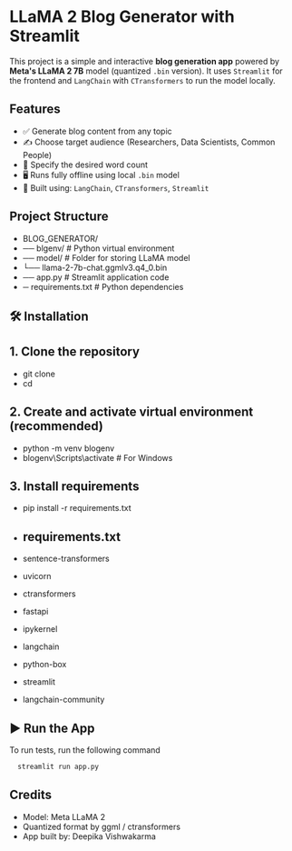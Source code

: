 
# LLaMA 2 Blog Generator with Streamlit

This project is a simple and interactive **blog generation app** powered by **Meta's LLaMA 2 7B** model (quantized `.bin` version). It uses `Streamlit` for the frontend and `LangChain` with `CTransformers` to run the model locally.

    
## Features

- ✅ Generate blog content from any topic
- ✍️ Choose target audience (Researchers, Data Scientists, Common People)
- 🔢 Specify the desired word count
- 🖥️ Runs fully offline using local `.bin` model
- 🧩 Built using: `LangChain`, `CTransformers`, `Streamlit`

## Project Structure

- BLOG_GENERATOR/
- ── blgenv/ # Python virtual environment  
- ── model/ # Folder for storing LLaMA model
-  └── llama-2-7b-chat.ggmlv3.q4_0.bin
- ── app.py # Streamlit application code
- ─ requirements.txt # Python dependencies



## 🛠️ Installation

## 1. Clone the repository
- git clone <your-repo-url>
- cd <your-project-folder>
## 2. Create and activate virtual environment (recommended)
   - python -m venv blogenv
- blogenv\Scripts\activate  # For Windows

## 3. Install requirements
- pip install -r requirements.txt
- ## requirements.txt

- sentence-transformers
- uvicorn
- ctransformers
- fastapi
- ipykernel
- langchain
- python-box
- streamlit
- langchain-community

## ▶️ Run the App

To run tests, run the following command

```bash
  streamlit run app.py

```


## Credits

- Model: Meta LLaMA 2
- Quantized format by ggml / ctransformers
- App built by: Deepika Vishwakarma
